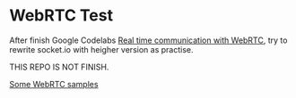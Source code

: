 # WebRTC Test

After finish Google Codelabs [Real time communication with WebRTC](https://codelabs.developers.google.com/codelabs/webrtc-web), try to rewrite socket.io with heigher version as practise.

THIS REPO IS NOT FINISH.

[Some WebRTC samples](https://github.com/webrtc/samples?tab=readme-ov-file)
